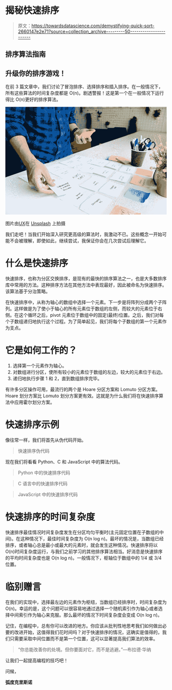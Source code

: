 # 揭秘快速排序

> 原文：<https://towardsdatascience.com/demystifying-quick-sort-2660147e2e71?source=collection_archive---------50----------------------->

## 排序算法指南

## 升级你的排序游戏！

在前 3 篇文章中，我们讨论了冒泡排序、选择排序和插入排序。在一般情况下，所有这些算法的时间复杂度都是 O(n)。剧透警报！这是第一个在一般情况下运行得比 O(n)更好的排序算法。

![](img/21f88f4e3043db18362d69808cf2435a.png)

图片由[UX](https://unsplash.com/@uxindo)在 [Unsplash](https://unsplash.com/) 上拍摄

我们走吧！当我们开始深入研究更高级的算法时，我激动不已。这些概念一开始可能不会被理解，即使如此，继续尝试，我保证你会在几次尝试后理解它。

# 什么是快速排序

快速排序，也称为分区交换排序，是现有的最快的排序算法之一，也是大多数排序库中常用的方法。这种排序方法在其他方法中表现最好，因此被命名为快速排序。该算法基于分治策略。

在快速排序中，从称为轴心的数组中选择一个元素。下一步是将阵列分成两个子阵列。这样做是为了使小于轴心的所有元素位于数组的左侧，而较大的元素位于右侧。在这个循环之后，pivot 元素位于数组中的固定(最终)位置。之后，我们对每个子数组递归地执行这个过程。为了简单起见，我们将每个子数组的第一个元素作为支点。

# 它是如何工作的？

1.  选择第一个元素作为轴心。
2.  对数组进行分区，使所有较小的元素位于数组的左边，较大的元素位于右边。
3.  递归地执行步骤 1 和 2，直到数组排序完毕。

有许多分区操作可用，最流行的两个是 Hoare 分区方案和 Lomuto 分区方案。Hoare 划分方案比 Lomuto 划分方案更有效。这就是为什么我们将在快速排序算法中应用霍尔划分方案。

# 快速排序示例

像往常一样，我们将首先从伪代码开始。

> 快速排序伪代码

现在我们将看看 Python、C 和 JavaScript 中的算法代码。

> Python 中的快速排序代码

> C 语言中的快速排序代码

> JavaScript 中的快速排序代码

# 快速排序的时间复杂度

快速排序最佳情况时间复杂度发生在分区均匀平衡时(主元固定位置在子数组的中间)。在这种情况下，最佳时间复杂度为 O(n log n)。最坏的情况是，当数组已经排序，或者轴心总是最小或最大的元素时，就会发生这种情况。快速排序将以 O(n)时间复杂度运行，与我们之前学习的其他排序算法相当。好消息是快速排序的平均时间复杂度也是 O(n log n)。一般情况下，枢轴位于数组中的 1/4 或 3/4 位置。

# **临别赠言**

在我们的实现中，选择最左边的元素作为枢纽，当数组已经排序时，时间复杂度为 O(n)。幸运的是，这个问题可以很容易地通过选择一个随机索引作为轴心或者选择中间索引作为轴心来克服。那么最坏的情况下时间复杂度会变成 O(n log n)。

记住，在编程中，总有你可以改进的地方。你应该从批判性地思考我们如何做出必要的改进开始，这值得我们花时间吗？对于快速排序的情况，这确实是值得的，我们只需要采取中间位置而不是第一个位置，这可以显著提高我们算法的效率。

> “你总能改善你的处境。但你要面对它，而不是逃避。”—布拉德·华纳

让我们一起提高编程的技巧吧！

问候，

**弧度克里斯诺**